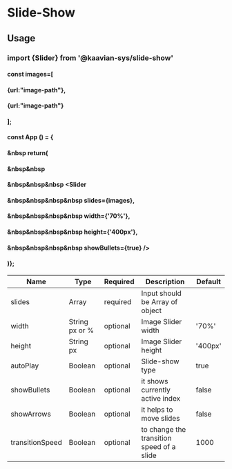 # Slide-Show

## Usage

###  import {Slider} from '@kaavian-sys/slide-show'

#### const images=[
####    {url:"image-path"},
####    {url:"image-path"}
#### ];

#### const App () = {
#### &nbsp  return(  
#### &nbsp&nbsp        <div>  
#### &nbsp&nbsp&nbsp            <Slider 
#### &nbsp&nbsp&nbsp&nbsp     slides={images},
#### &nbsp&nbsp&nbsp&nbsp      width={'70%'},
#### &nbsp&nbsp&nbsp&nbsp      height={'400px'},
#### &nbsp&nbsp&nbsp&nbsp      showBullets={true} />    
#### )};

| Name | Type | Required | Description | Default |
| ---  | ---  | -------- | ----------- | ------- | 
| slides | Array | required | Input should be Array of object|         |
| width | String px or % | optional | Image Slider width | '70%' |
| height | String px | optional | Image Slider height | '400px' |
| autoPlay | Boolean | optional | Slide-show type | true |
| showBullets | Boolean | optional | it shows currently active index | false |
| showArrows | Boolean | optional | it helps to move slides | false |
| transitionSpeed | Boolean | optional | to change the transition speed of a slide | 1000 |
